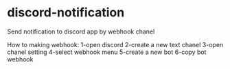 # discord-notification
Send notification to discord app by webhook chanel

How to making webhook:
1-open discord
2-create a new text chanel
3-open chanel setting
4-select webhook menu
5-create a new bot
6-copy bot webhook
